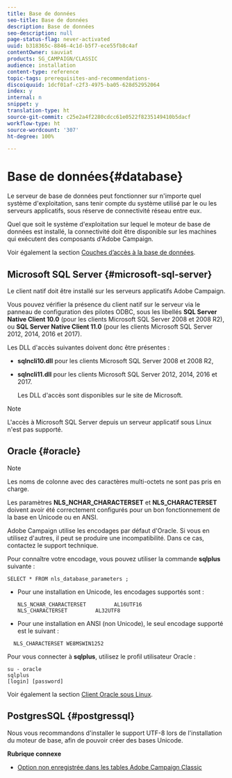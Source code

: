 ```yaml
---
title: Base de données
seo-title: Base de données
description: Base de données
seo-description: null
page-status-flag: never-activated
uuid: b318365c-8846-4c1d-b5f7-ece55fb8c4af
contentOwner: sauviat
products: SG_CAMPAIGN/CLASSIC
audience: installation
content-type: reference
topic-tags: prerequisites-and-recommendations-
discoiquuid: 1dcf01af-c2f3-4975-ba05-628d52952064
index: y
internal: n
snippet: y
translation-type: ht
source-git-commit: c25e2a4f2280cdcc61e0522f8235149410b5dacf
workflow-type: ht
source-wordcount: '307'
ht-degree: 100%

---
```



# Base de données{#database}

Le serveur de base de données peut fonctionner sur n&#39;importe quel système d&#39;exploitation, sans tenir compte du système utilisé par le ou les serveurs applicatifs, sous réserve de connectivité réseau entre eux.

Quel que soit le système d&#39;exploitation sur lequel le moteur de base de données est installé, la connectivité doit être disponible sur les machines qui exécutent des composants d&#39;Adobe Campaign.

Voir également la section [Couches d’accès à la base de données](../../installation/using/prerequisites-of-campaign-installation-in-linux.md#database-access-layers).

## Microsoft SQL Server {#microsoft-sql-server}

Le client natif doit être installé sur les serveurs applicatifs Adobe Campaign.

Vous pouvez vérifier la présence du client natif sur le serveur via le panneau de configuration des pilotes ODBC, sous les libellés **SQL Server Native Client 10.0** (pour les clients Microsoft SQL Server 2008 et 2008 R2), ou **SQL Server Native Client 11.0** (pour les clients Microsoft SQL Server 2012, 2014, 2016 et 2017).

Les DLL d&#39;accès suivantes doivent donc être présentes :

* **sqlncli10.dll** pour les clients Microsoft SQL Server 2008 et 2008 R2,
* **sqlncli11.dll** pour les clients Microsoft SQL Server 2012, 2014, 2016 et 2017.

   Les DLL d&#39;accès sont disponibles sur le site de Microsoft.

>[!NOTE]
>
>L&#39;accès à Microsoft SQL Server depuis un serveur applicatif sous Linux n&#39;est pas supporté.

## Oracle {#oracle}

>[!NOTE]
>
>Les noms de colonne avec des caractères multi-octets ne sont pas pris en charge.

Les paramètres **NLS_NCHAR_CHARACTERSET** et **NLS_CHARACTERSET** doivent avoir été correctement configurés pour un bon fonctionnement de la base en Unicode ou en ANSI.

Adobe Campaign utilise les encodages par défaut d&#39;Oracle. Si vous en utilisez d&#39;autres, il peut se produire une incompatibilité. Dans ce cas, contactez le support technique.

Pour connaître votre encodage, vous pouvez utiliser la commande **sqlplus** suivante :

```
SELECT * FROM nls_database_parameters ;
```

* Pour une installation en Unicode, les encodages supportés sont :

   ```
   NLS_NCHAR_CHARACTERSET         AL16UTF16
   NLS_CHARACTERSET         AL32UTF8
   ```

* Pour une installation en ANSI (non Unicode), le seul encodage supporté est le suivant :

```
  NLS_CHARACTERSET WE8MSWIN1252
```

Pour vous connecter à **sqlplus**, utilisez le profil utilisateur Oracle :

```
su - oracle 
sqlplus 
[login] [password]
```

Voir également la section [Client Oracle sous Linux](../../installation/using/installing-packages-with-linux.md#oracle-client-in-linux).

## PostgresSQL {#postgressql}

Nous vous recommandons d&#39;installer le support UTF-8 lors de l&#39;installation du moteur de base, afin de pouvoir créer des bases Unicode.

**Rubrique connexe**

* [Option non enregistrée dans les tables Adobe Campaign Classic](https://helpx.adobe.com/fr/campaign/kb/unlogged-tables-classic.html)